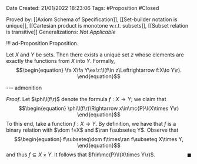 <br />
<br />

Date Created: 21/01/2022 18:23:06
Tags: #Proposition #Closed

Proved by: [[Axiom Schema of Specification]], [[Set-builder notation is unique]], [[Cartesian product is monotone w.r.t. subsets]], [[Subset relation is transitive]]
Generalizations: _Not Applicable_

!!! ad-Proposition Proposition.

Let $X$ and $Y$ be sets. Then there exists a unique set $z$ whose elements are exactly the functions from $X$ into $Y$. Formally,
$$\begin{equation}
    \fa X\fa Y\ex!z:\l(f\in z\Leftrightarrow f:X\to Y\r).
\end{equation}$$

--- admonition

_Proof_. Let $\phi\l(f\r)$ denote the formula $f:X\to Y$; we claim that
$$\begin{equation}
    \phi\l(f\r)\Rightarrow x\in\mc{P}\l(X\times Y\r)
\end{equation}$$
To this end, take a function $f:X\to Y$. By definition, we have that $f$ is a binary relation with $\dom f=X$ and $\ran f\subseteq Y$. Observe that
$$\begin{equation}
    f\subseteq\dom f\times\ran f\subseteq X\times Y,
\end{equation}$$
and thus $f\subseteq X\times Y$. It follows that $f\in\mc{P}\l(X\times Y\r)$.<span style="float:right;">$\blacksquare$</span>
